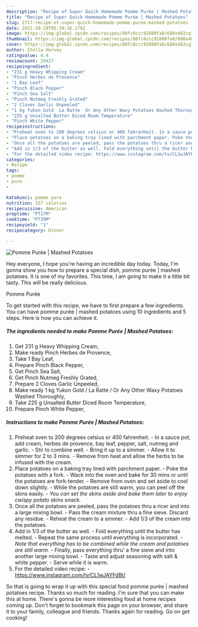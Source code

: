 ```yaml
---
description: "Recipe of Super Quick Homemade Pomme Purée | Mashed Potatoes"
title: "Recipe of Super Quick Homemade Pomme Purée | Mashed Potatoes"
slug: 2717-recipe-of-super-quick-homemade-pomme-puree-mashed-potatoes
date: 2021-10-28T05:34:16.170Z
image: https://img-global.cpcdn.com/recipes/88fc8ccc92880fa8/680x482cq70/pomme-puree-mashed-potatoes-recipe-main-photo.jpg
thumbnail: https://img-global.cpcdn.com/recipes/88fc8ccc92880fa8/680x482cq70/pomme-puree-mashed-potatoes-recipe-main-photo.jpg
cover: https://img-global.cpcdn.com/recipes/88fc8ccc92880fa8/680x482cq70/pomme-puree-mashed-potatoes-recipe-main-photo.jpg
author: Stella Harvey
ratingvalue: 4.4
reviewcount: 29427
recipeingredient:
- "231 g Heavy Whipping Cream"
- "Pinch Herbes de Provence"
- "1 Bay Leaf"
- "Pinch Black Pepper"
- "Pinch Sea Salt"
- "Pinch Nutmeg Freshly Grated"
- "2 Cloves Garlic Unpeeled"
- "1 kg Yukon Gold  La Ratte  Or Any Other Waxy Potatoes Washed Thoroughly"
- "225 g Unsalted Butter Diced Room Temperature"
- "Pinch White Pepper"
recipeinstructions:
- "Preheat oven to 200 degrees celsius or 400 fahrenheit. In a sauce pot, add cream, herbes de provence, bay leaf, pepper, salt, nutmeg and garlic. Stir to combine well. Bring it up to a simmer. Allow it to simmer for 2 to 3 mins. Remove from heat and allow the herbs to be infused with the cream."
- "Place potatoes on a baking tray lined with parchment paper. Poke the potatoes with a fork. Wack into the oven and bake for 30 mins or until the potatoes are fork-tender. Remove from oven and set aside to cool down slightly. While the potatoes are still warm, you can peel off the skins easily. *You can set the skins aside and bake them later to enjoy cwispy potato skins snack.*"
- "Once all the potatoes are peeled, pass the potatoes thru a ricer and into a large mixing bowl. Pass the cream mixture thru a fine sieve. Discard any residue. Reheat the cream to a simmer. Add 1/3 of the cream into the potatoes."
- "Add in 1/3 of the butter as well. Fold everything until the butter has melted. Repeat the same process until everything is incorporated. *Note that everything has to be combined while the cream and potatoes are still warm.* Finally, pass everything thru&#39; a fine sieve and into another large mixing bowl. Taste and adjust seasoning with salt &amp; white pepper. Serve while it is warm."
- "For the detailed video recipe: https://www.instagram.com/tv/CL1wJAYFdBt/"
categories:
- Recipe
tags:
- pomme
- pure
- 

katakunci: pomme pure  
nutrition: 157 calories
recipecuisine: American
preptime: "PT17M"
cooktime: "PT39M"
recipeyield: "1"
recipecategory: Dinner

---
```



![Pomme Purée | Mashed Potatoes](https://img-global.cpcdn.com/recipes/88fc8ccc92880fa8/680x482cq70/pomme-puree-mashed-potatoes-recipe-main-photo.jpg)

Hey everyone, I hope you're having an incredible day today. Today, I'm gonna show you how to prepare a special dish, pomme purée | mashed potatoes. It is one of my favorites. This time, I am going to make it a little bit tasty. This will be really delicious.

Pomme Purée 

To get started with this recipe, we have to first prepare a few ingredients. You can have pomme purée | mashed potatoes using 10 ingredients and 5 steps. Here is how you can achieve it.

<!--inarticleads1-->

##### The ingredients needed to make Pomme Purée | Mashed Potatoes:

1. Get 231 g Heavy Whipping Cream,
1. Make ready Pinch Herbes de Provence,
1. Take 1 Bay Leaf,
1. Prepare Pinch Black Pepper,
1. Get Pinch Sea Salt,
1. Get Pinch Nutmeg Freshly Grated,
1. Prepare 2 Cloves Garlic Unpeeled,
1. Make ready 1 kg Yukon Gold / La Ratte / Or Any Other Waxy Potatoes Washed Thoroughly,
1. Take 225 g Unsalted Butter Diced Room Temperature,
1. Prepare Pinch White Pepper,




<!--inarticleads2-->

##### Instructions to make Pomme Purée | Mashed Potatoes:

1. Preheat oven to 200 degrees celsius or 400 fahrenheit. - In a sauce pot, add cream, herbes de provence, bay leaf, pepper, salt, nutmeg and garlic. - Stir to combine well. - Bring it up to a simmer. - Allow it to simmer for 2 to 3 mins. - Remove from heat and allow the herbs to be infused with the cream.
1. Place potatoes on a baking tray lined with parchment paper. - Poke the potatoes with a fork. - Wack into the oven and bake for 30 mins or until the potatoes are fork-tender. - Remove from oven and set aside to cool down slightly. - While the potatoes are still warm, you can peel off the skins easily. - *You can set the skins aside and bake them later to enjoy cwispy potato skins snack.*
1. Once all the potatoes are peeled, pass the potatoes thru a ricer and into a large mixing bowl. - Pass the cream mixture thru a fine sieve. Discard any residue. - Reheat the cream to a simmer. - Add 1/3 of the cream into the potatoes.
1. Add in 1/3 of the butter as well. - Fold everything until the butter has melted. - Repeat the same process until everything is incorporated. - *Note that everything has to be combined while the cream and potatoes are still warm.* - Finally, pass everything thru&#39; a fine sieve and into another large mixing bowl. - Taste and adjust seasoning with salt &amp; white pepper. - Serve while it is warm.
1. For the detailed video recipe: - https://www.instagram.com/tv/CL1wJAYFdBt/




So that is going to wrap it up with this special food pomme purée | mashed potatoes recipe. Thanks so much for reading. I'm sure that you can make this at home. There's gonna be more interesting food at home recipes coming up. Don't forget to bookmark this page on your browser, and share it to your family, colleague and friends. Thanks again for reading. Go on get cooking!
